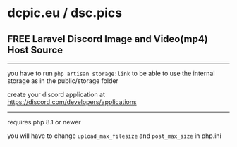 # dcpic.eu / dsc.pics
## FREE Laravel Discord Image and Video(mp4) Host Source
---
you have to run `php artisan storage:link` to be able to use the internal storage as in the public/storage folder

create your discord application at https://discord.com/developers/applications <hr>
requires php 8.1 or newer

you will have to change `upload_max_filesize` and `post_max_size` in php.ini
